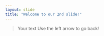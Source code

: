 ```yaml
---
layout: slide
title: "Welcome to our 2nd slide!"
---
```

> Your text
Use the left arrow to go back!
